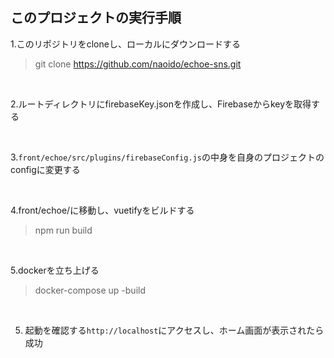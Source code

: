 ## このプロジェクトの実行手順  

1.このリポジトリをcloneし、ローカルにダウンロードする  
> git clone https://github.com/naoido/echoe-sns.git

<br>

2.ルートディレクトリにfirebaseKey.jsonを作成し、Firebaseからkeyを取得する  

<br>

3.`front/echoe/src/plugins/firebaseConfig.js`の中身を自身のプロジェクトのconfigに変更する  

<br>  

4.front/echoe/に移動し、vuetifyをビルドする
> npm run build

<br> 

5.dockerを立ち上げる
> docker-compose up -build

<br>

5. 起動を確認する`http://localhost`にアクセスし、ホーム画面が表示されたら成功
